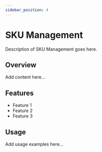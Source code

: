 ```yaml
---
sidebar_position: 4
---
```


# SKU Management

Description of SKU Management goes here.

## Overview

Add content here...

## Features

- Feature 1
- Feature 2
- Feature 3

## Usage

Add usage examples here...

